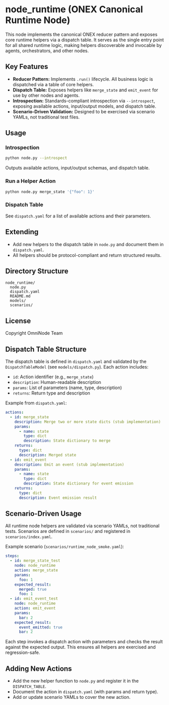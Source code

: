 # node_runtime (ONEX Canonical Runtime Node)

This node implements the canonical ONEX reducer pattern and exposes core runtime helpers via a dispatch table. It serves as the single entry point for all shared runtime logic, making helpers discoverable and invocable by agents, orchestrators, and other nodes.

## Key Features
- **Reducer Pattern:** Implements `.run()` lifecycle. All business logic is dispatched via a table of core helpers.
- **Dispatch Table:** Exposes helpers like `merge_state` and `emit_event` for use by other nodes and agents.
- **Introspection:** Standards-compliant introspection via `--introspect`, exposing available actions, input/output models, and dispatch table.
- **Scenario-Driven Validation:** Designed to be exercised via scenario YAMLs, not traditional test files.

## Usage

### Introspection
```bash
python node.py --introspect
```
Outputs available actions, input/output schemas, and dispatch table.

### Run a Helper Action
```bash
python node.py merge_state '{"foo": 1}'
```

### Dispatch Table
See `dispatch.yaml` for a list of available actions and their parameters.

## Extending
- Add new helpers to the dispatch table in `node.py` and document them in `dispatch.yaml`.
- All helpers should be protocol-compliant and return structured results.

## Directory Structure
```
node_runtime/
  node.py
  dispatch.yaml
  README.md
  models/
  scenarios/
```

## License
Copyright OmniNode Team

## Dispatch Table Structure

The dispatch table is defined in `dispatch.yaml` and validated by the `DispatchTableModel` (see `models/dispatch.py`). Each action includes:
- `id`: Action identifier (e.g., `merge_state`)
- `description`: Human-readable description
- `params`: List of parameters (name, type, description)
- `returns`: Return type and description

Example from `dispatch.yaml`:
```yaml
actions:
  - id: merge_state
    description: Merge two or more state dicts (stub implementation)
    params:
      - name: state
        type: dict
        description: State dictionary to merge
    returns:
      type: dict
      description: Merged state
  - id: emit_event
    description: Emit an event (stub implementation)
    params:
      - name: state
        type: dict
        description: State dictionary for event emission
    returns:
      type: dict
      description: Event emission result
```

## Scenario-Driven Usage

All runtime node helpers are validated via scenario YAMLs, not traditional tests. Scenarios are defined in `scenarios/` and registered in `scenarios/index.yaml`.

Example scenario (`scenarios/runtime_node_smoke.yaml`):
```yaml
steps:
  - id: merge_state_test
    node: node_runtime
    action: merge_state
    params:
      foo: 1
    expected_result:
      merged: true
      foo: 1
  - id: emit_event_test
    node: node_runtime
    action: emit_event
    params:
      bar: 2
    expected_result:
      event_emitted: true
      bar: 2
```

Each step invokes a dispatch action with parameters and checks the result against the expected output. This ensures all helpers are exercised and regression-safe.

## Adding New Actions
- Add the new helper function to `node.py` and register it in the `DISPATCH_TABLE`.
- Document the action in `dispatch.yaml` (with params and return type).
- Add or update scenario YAMLs to cover the new action.
